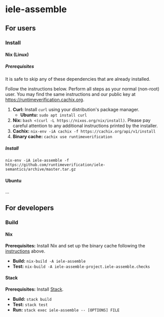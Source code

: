 # iele-assemble

## For users

### Install

#### Nix (Linux)

##### Prerequisites

It is safe to skip any of these dependencies that are already installed.

Follow the instructions below.
Perform all steps as your normal (non-root) user.
You may find the same instructions and our public key at <https://runtimeverification.cachix.org>.

1.  **Curl:** Install `curl` using your distribution's package manager.
    -  **Ubuntu:** `sudo apt install curl`
2.  **Nix:** `bash <(curl -L https://nixos.org/nix/install)`.
    Please pay careful attention to any additional instructions printed by the installer.
3.  **Cachix:** `nix-env -iA cachix -f https://cachix.org/api/v1/install`
4.  **Binary cache:** `cachix use runtimeverification`

##### Install

```
nix-env -iA iele-assemble -f https://github.com/runtimeverification/iele-semantics/archive/master.tar.gz
```

#### Ubuntu

...

## For developers

### Build

#### Nix

**Prerequisites:** Install Nix and set up the binary cache following the [instructions](#prerequisites) above.

-   **Build:** `nix-build -A iele-assemble`
-   **Test:** `nix-build -A iele-assemble-project.iele-assemble.checks`

#### Stack

**Prerequisites:** Install [Stack](https://docs.haskellstack.org/en/stable/README/#how-to-install).

-   **Build:** `stack build`
-   **Test:** `stack test`
-   **Run:** `stack exec iele-assemble -- [OPTIONS] FILE`
